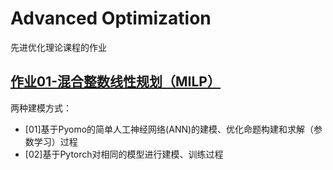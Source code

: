 # Advanced Optimization

先进优化理论课程的作业

## [作业01-混合整数线性规划（MILP）](./作业-1)

两种建模方式：

- [01]基于Pyomo的简单人工神经网络(ANN)的建模、优化命题构建和求解（参数学习）过程
- [02]基于Pytorch对相同的模型进行建模、训练过程
